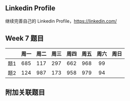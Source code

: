 ## Linkedin Profile

继续完善自己的 Linkedin Profile，https://linkedin.com/

## Week 7 题目
|       | 周一   | 周二   |  周三 |   周四 |   周五  | 周六 |  周日 |
| :----:| :----:| :----:|:----:  |:----: |:----: |:----:|:----: |
| 题1   | 685 	| 117	 |   297    |  662  |968   |  99|
| 题2   |124    | 987    |    173   |    958  |979  | 94|



## 附加关联题目



